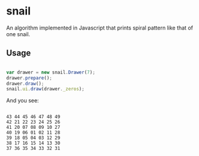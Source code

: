 snail
=====

An algorithm implemented in Javascript that prints spiral pattern like that of one snail.

Usage
---

```javascript

var drawer = new snail.Drawer(7);
drawer.prepare();
drawer.draw();
snail.ui.draw(drawer._zeros);

```

And you see:

```

43 44 45 46 47 48 49 
42 21 22 23 24 25 26 
41 20 07 08 09 10 27 
40 19 06 01 02 11 28 
39 18 05 04 03 12 29 
38 17 16 15 14 13 30 
37 36 35 34 33 32 31

```
